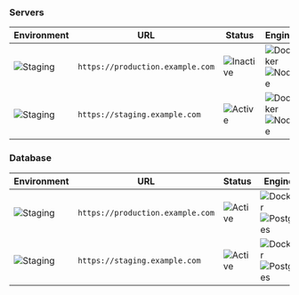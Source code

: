 ### Servers

| Environment            | URL                                                     | Status                | Engine                          |
| ---------------------- | ------------------------------------------------------- | --------------------- | ------------------------------- |
| ![Staging][production] | <blocquote>`https://production.example.com`</blocquote> | ![Inactive][inactive] | ![Docker][docker] ![Node][node] |
| ![Staging][staging]    | <blocquote>`https://staging.example.com`</blocquote>    | ![Active][active]     | ![Docker][docker] ![Node][node] |

### Database

| Environment            | URL                                                     | Status            | Engine                                  |
| ---------------------- | ------------------------------------------------------- | ----------------- | --------------------------------------- |
| ![Staging][production] | <blocquote>`https://production.example.com`</blocquote> | ![Active][active] | ![Docker][docker] ![Postgres][postgres] |
| ![Staging][staging]    | <blocquote>`https://staging.example.com`</blocquote>    | ![Active][active] | ![Docker][docker] ![Postgres][postgres] |

[production]: https://img.shields.io/badge/Production-ECEFF4?style=for-the-badge&logo=iCloud&logoColor=2E3440
[staging]: https://img.shields.io/badge/_Staging-ECEFF4?style=for-the-badge&logo=iCloud&logoColor=2E3440
[active]: https://img.shields.io/badge/_Active-A3BE8C?style=for-the-badge
[inactive]: https://img.shields.io/badge/_Inactive-BF616A?style=for-the-badge
[docker]: https://img.shields.io/badge/_v20-ECEFF4?style=for-the-badge&logo=docker&logoColor=2E3440
[node]: https://img.shields.io/badge/_v14-ECEFF4?style=for-the-badge&logo=node.js&logoColor=2E3440
[postgres]: https://img.shields.io/badge/_v14-ECEFF4?style=for-the-badge&logo=postgresql&logoColor=2E3440
